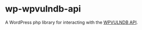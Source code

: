 # wp-wpvulndb-api
A WordPress php library for interacting with the [WPVULNDB API](https://wpvulndb.com/api).
